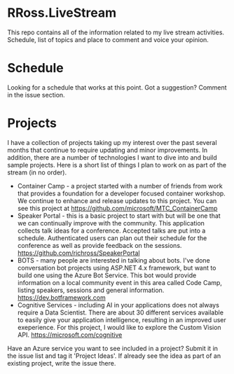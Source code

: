 # RRoss.LiveStream

This repo contains all of the information related to my live stream activities.  Schedule, list of topics and place to comment and voice your opinion.

# Schedule

Looking for a schedule that works at this point.  Got a suggestion?  Comment in the issue section.

# Projects

I have a collection of projects taking up my interest over the past several months that continue to require updating and minor improvements.  In addition, there are a number of technologies I want to dive into and build sample projects.  Here is a short list of things I plan to work on as part of the stream (in no order).

* Container Camp - a project started with a number of friends from work that provides a foundation for a developer focused container workshop.  We continue to enhance and release updates to this project.  You can see this project at https://github.com/microsoft/MTC_ContainerCamp
* Speaker Portal - this is a basic project to start with but will be one that we can continually improve with the community.  This application collects talk ideas for a conference.  Accepted talks are put into a schedule.  Authenticated users can plan out their schedule for the conference as well as provide feedback on the sessions.  https://github.com/richross/SpeakerPortal
* BOTS - many people are interested in talking about bots.  I've done conversation bot projects using ASP.NET 4.x framework, but want to build one using the Azure Bot Service.  This bot would provide information on a local community event in this area called Code Camp, listing speakers, sessions and general information.  https://dev.botframework.com 
* Cognitive Services - including AI in your applications does not always require a Data Scientist.  There are about 30 different services available to easily give your application intelligence, resulting in an improved user exeperience.  For this project, I would like to explore the Custom Vision API.  https://microsoft.com/cognitive

Have an Azure service you want to see included in a project?  Submit it in the issue list and tag it 'Project Ideas'.  If already see the idea as part of an existing project, write the issue there.

